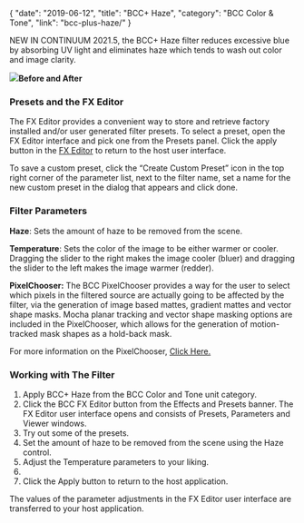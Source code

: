 {
"date": "2019-06-12",
"title": "BCC+ Haze",
"category": "BCC Color & Tone",
"link": "bcc-plus-haze/"
}

 
NEW IN CONTINUUM 2021.5, the BCC+ Haze filter reduces excessive blue by absorbing UV light and eliminates haze which tends to wash out color and image clarity. 


![](https://borisfx-com-res.cloudinary.com/image/upload//documentation/continuum/uploads/2021/06/Image_241.png)**Before and After**   

### Presets and the FX Editor


The FX Editor provides a convenient way to store and retrieve factory installed and/or user generated filter presets. To select a preset, open the FX Editor interface and pick one from the Presets panel. Click the apply button in the [FX Editor](/documentation/continuum/bcc-fx-editor) to return to the host user interface. 


To save a custom preset, click the “Create Custom Preset” icon in the top right corner of the parameter list, next to the filter name, set a name for the new custom preset in the dialog that appears and click done. 


### Filter Parameters


**Haze**: Sets the amount of haze to be removed from the scene.


**Temperature**: Sets the color of the image to be either warmer or cooler. Dragging the slider to the right makes the image cooler (bluer) and dragging the slider to the left makes the image warmer (redder).


**PixelChooser:**  The BCC PixelChooser provides a way for the user to select which pixels in the filtered source are actually going to be affected by the filter, via the generation of image based mattes, gradient mattes and vector shape masks. Mocha planar tracking and vector shape masking options are included in the PixelChooser, which allows for the generation of motion-tracked mask shapes as a hold-back mask. 


For more information on the PixelChooser, [Click Here.﻿](/documentation/continuum/)


### Working with The Filter


1. Apply BCC+ Haze from the BCC Color and Tone unit category.
2. Click the BCC FX Editor button from the Effects and Presets banner. The FX Editor user interface opens and consists of Presets, Parameters and Viewer windows.
3. Try out some of the presets.
4. Set the amount of haze to be removed from the scene using the Haze control.
5. Adjust the Temperature parameters to your liking.
6. 
7. Click the Apply button to return to the host application.


The values of the parameter adjustments in the FX Editor user interface are transferred to your host application.


